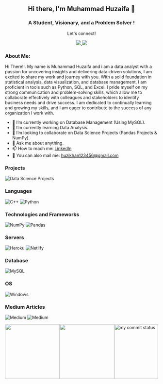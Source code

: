 <h2 align="center"> Hi there, I'm Muhammad Huzaifa 👋 </h2>
<h3 align="center">A Student, Visionary, and a Problem Solver !</h3>

<div align="center">
 <p align="center">Let's connect!</p>
<!--  <a href="https://www.facebook.com/emshaheer">
    <img src="https://img.shields.io/badge/Facebook-1877F2?style=for-the-badge&logo=facebook&logoColor=white"/>
 </a> -->
 <a href="https://instagram.com/g3rtxe">
    <img src="https://img.shields.io/badge/Instagram-E4405F?style=for-the-badge&logo=instagram&logoColor=white"/>
<!--  </a>
 <a href="https://twitter.com/emshaheer1/">
    <img src="https://img.shields.io/badge/Twitter-1DA1F2?style=for-the-badge&logo=twitter&logoColor=white" />
 </a> -->
 
 <a href="https://www.linkedin.com/in/muhammad-huzaifa-327656233/">
    <img src="https://img.shields.io/badge/linkedin-%230077B5.svg?&style=for-the-badge&logo=linkedin&logoColor=white" />
</a>

</div>

### About Me:

Hi There!!. My name is Muhammad Huzaifa and i am a data analyst with a passion for uncovering insights and delivering data-driven solutions, I am excited to share my work and journey with you. With a solid foundation in statistical analysis, data visualization, and database management, I am proficient in tools such as Python, SQL, and Excel. I pride myself on my strong communication and problem-solving skills, which allow me to collaborate effectively with colleagues and stakeholders to identify business needs and drive success. I am dedicated to continually learning and growing my skills, and I am eager to contribute to the success of any organization I work with.

- 🔭 I’m currently working on Database Management (Using MySQL).
- 🌱 I’m currently learning Data Analysis.
- 👯 I’m looking to collaborate on Data Science Projects (Pandas Projects & NumPy).
- 💬 Ask me about anything.
- 📫 How to reach me: [LinkedIn](https://www.linkedin.com/in/muhammad-huzaifa-327656233/)
- 📧 You can also mail me: huzikhan123456@gmail.com


### Projects
![Data Science Projects](https://img.shields.io/badge/Data%20Science-Projects-brightgreen?style=for-the-badge&logo=datacamp)

### Languages
![C++](https://img.shields.io/badge/C++-blue?style=for-the-badge&logo=C%2B%2B&logoColor=white&labelColor=grey&color=silver)
![Python](https://img.shields.io/badge/python-3670A0?style=for-the-badge&logo=python&logoColor=ffdd54)


### Technologies and Frameworks
![NumPy](https://img.shields.io/badge/NumPy-013243?style=for-the-badge&logo=NumPy)
![Pandas](https://img.shields.io/badge/pandas-150458?style=for-the-badge&logo=pandas&logoColor=white)

### Servers
![Heroku](https://img.shields.io/badge/heroku-%23430098.svg?style=for-the-badge&logo=heroku&logoColor=white)
![Netlify](https://img.shields.io/badge/netlify-%23000000.svg?style=for-the-badge&logo=netlify&logoColor=#00C7B7)

### Database
![MySQL](https://img.shields.io/badge/SQL-4479A1?style=for-the-badge&logo=MySQL&logoColor=white)

### OS
![Windows](https://img.shields.io/badge/Windows-00a2ed?style=for-the-badge&logo=Windows&logoColor=white)

### Medium Articles
![Medium](https://img.shields.io/badge/Medium-Follow%20Me-black?style=for-the-badge&logo=medium)
![Medium](https://img.shields.io/badge/Medium-EasiestWayToUploadCSVDataFilesIntoColab-<COLOR>?style=for-the-badge&logo=medium)

<div style="display: flex; justify-content: space-between;">
  <a href="https://github.com/Zaifh6" style="flex: 1;">
    <img height="180em" src="https://github-readme-stats.vercel.app/api?username=Zaifh6&show_icons=true&theme=react&include_all_commits=true&count_private=true"/>
  </a>
  <a href="https://github.com/Zaifh6" style="flex: 1;">
    <img height="180em" src="https://github-readme-stats-eight-theta.vercel.app/api/top-langs/?username=Zaifh6&layout=compact&langs_count=8&theme=react"/>
  </a>
  <a href="https://github.com/Zaifh6" style="flex: 1;">
    <img src="https://github-readme-streak-stats.herokuapp.com/?user=Zaifh6&theme=react&hide_border=true" alt="my commit status" width="100%"/>
  </a>
</div>
